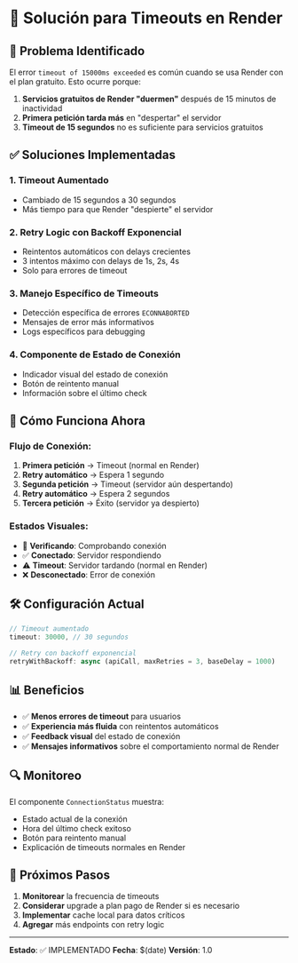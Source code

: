 # 🔧 Solución para Timeouts en Render

## 🚨 Problema Identificado

El error `timeout of 15000ms exceeded` es común cuando se usa Render con el plan gratuito. Esto ocurre porque:

1. **Servicios gratuitos de Render "duermen"** después de 15 minutos de inactividad
2. **Primera petición tarda más** en "despertar" el servidor
3. **Timeout de 15 segundos** no es suficiente para servicios gratuitos

## ✅ Soluciones Implementadas

### 1. **Timeout Aumentado**
- Cambiado de 15 segundos a 30 segundos
- Más tiempo para que Render "despierte" el servidor

### 2. **Retry Logic con Backoff Exponencial**
- Reintentos automáticos con delays crecientes
- 3 intentos máximo con delays de 1s, 2s, 4s
- Solo para errores de timeout

### 3. **Manejo Específico de Timeouts**
- Detección específica de errores `ECONNABORTED`
- Mensajes de error más informativos
- Logs específicos para debugging

### 4. **Componente de Estado de Conexión**
- Indicador visual del estado de conexión
- Botón de reintento manual
- Información sobre el último check

## 🎯 Cómo Funciona Ahora

### Flujo de Conexión:
1. **Primera petición** → Timeout (normal en Render)
2. **Retry automático** → Espera 1 segundo
3. **Segunda petición** → Timeout (servidor aún despertando)
4. **Retry automático** → Espera 2 segundos
5. **Tercera petición** → Éxito (servidor ya despierto)

### Estados Visuales:
- 🔄 **Verificando**: Comprobando conexión
- ✅ **Conectado**: Servidor respondiendo
- ⚠️ **Timeout**: Servidor tardando (normal en Render)
- ❌ **Desconectado**: Error de conexión

## 🛠️ Configuración Actual

```javascript
// Timeout aumentado
timeout: 30000, // 30 segundos

// Retry con backoff exponencial
retryWithBackoff: async (apiCall, maxRetries = 3, baseDelay = 1000)
```

## 📊 Beneficios

- ✅ **Menos errores de timeout** para usuarios
- ✅ **Experiencia más fluida** con reintentos automáticos
- ✅ **Feedback visual** del estado de conexión
- ✅ **Mensajes informativos** sobre el comportamiento normal de Render

## 🔍 Monitoreo

El componente `ConnectionStatus` muestra:
- Estado actual de la conexión
- Hora del último check exitoso
- Botón para reintento manual
- Explicación de timeouts normales en Render

## 🚀 Próximos Pasos

1. **Monitorear** la frecuencia de timeouts
2. **Considerar** upgrade a plan pago de Render si es necesario
3. **Implementar** cache local para datos críticos
4. **Agregar** más endpoints con retry logic

---

**Estado**: ✅ IMPLEMENTADO
**Fecha**: $(date)
**Versión**: 1.0 
